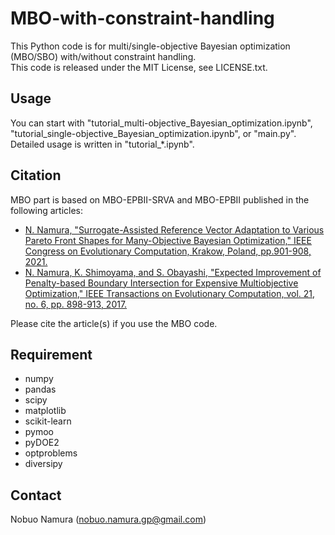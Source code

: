 # MBO-with-constraint-handling
This Python code is for multi/single-objective Bayesian optimization (MBO/SBO) with/without constraint handling.  
This code is released under the MIT License, see LICENSE.txt.  

## Usage
You can start with "tutorial_multi-objective_Bayesian_optimization.ipynb", "tutorial_single-objective_Bayesian_optimization.ipynb", or "main.py".  
Detailed usage is written in "tutorial_*.ipynb".

## Citation
MBO part is based on MBO-EPBII-SRVA and MBO-EPBII published in the following articles:  
* [N. Namura, "Surrogate-Assisted Reference Vector Adaptation to Various Pareto Front Shapes for Many-Objective Bayesian Optimization," IEEE Congress on Evolutionary Computation, Krakow, Poland, pp.901-908, 2021.](https://doi.org/10.1109/CEC45853.2021.9504917)
* [N. Namura, K. Shimoyama, and S. Obayashi, "Expected Improvement of Penalty-based Boundary Intersection for Expensive Multiobjective Optimization," IEEE Transactions on Evolutionary Computation, vol. 21, no. 6, pp. 898-913, 2017.](https://doi.org/10.1109/TEVC.2017.2693320)

Please cite the article(s) if you use the MBO code.  

## Requirement
* numpy
* pandas
* scipy
* matplotlib
* scikit-learn
* pymoo
* pyDOE2
* optproblems
* diversipy

## Contact
Nobuo Namura (nobuo.namura.gp@gmail.com)